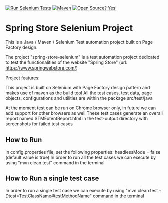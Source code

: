 [![Run Selenium Tests](https://github.com/SpringStoreOrg/spring-store-selenium/actions/workflows/run-selenium.yaml/badge.svg)](https://github.com/SpringStoreOrg/spring-store-selenium/actions/workflows/run-selenium.yaml)   [![Maven](https://badgen.net/badge/icon/maven?icon=maven&label)](https://https://maven.apache.org/)
[![Open Source? Yes!](https://badgen.net/badge/Open%20Source%20%3F/Yes%21/blue?icon=github)](https://github.com/Naereen/badges/)

# Spring Store Selenium Project  

This is a Java / Maven / Selenium Test automation project built on Page Factory design.

The project "spring-store-selenium" is a test automation project dedicated to test the functionalities of the website "Spring Store" (url: https://www.springwebstore.com/)

Project features:

This project is built on Selenium with Page Factory design pattern and makes use of maven as the build tool
All the test cases, test data, page objects, configurations and utilities are within the package src/test/java

At the moment test can be run on Chrome browser only, in future we can add support for other browsers as well
These test cases generate an overall report named STMExtentReport.html in the test-output directory with screenshots for failed test cases
        
## How to Run
in config.properties file, set the following properties: headlessMode = false (default value is true)
In order to run all the test cases we can execute by using "mvn clean test" command in the terminal

## How to Run a single test case
In order to run a single test case we can execute by using "mvn clean test -Dtest=TestClassName#testMethodName" command in the terminal

